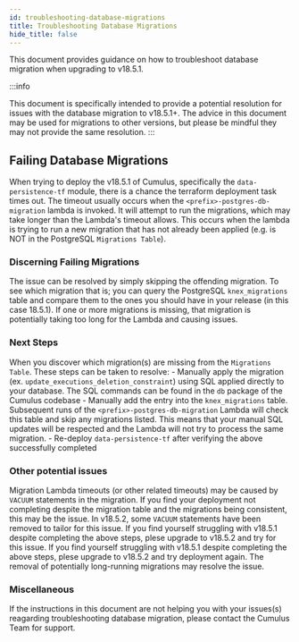 ```yaml
---
id: troubleshooting-database-migrations
title: Troubleshooting Database Migrations
hide_title: false
---
```


This document provides guidance on how to troubleshoot database migration when upgrading to v18.5.1.

:::info

This document is specifically intended to provide a potential resolution for issues with the database migration to v18.5.1+.
The advice in this document may be used for migrations to other versions, but please be mindful they may not provide the same resolution.
:::

## Failing Database Migrations

When trying to deploy the v18.5.1 of Cumulus, specifically the `data-persistence-tf` module, there is a chance the terraform deployment task times out. The timeout usually occurs when the `<prefix>-postgres-db-migration` lambda is invoked. It will attempt to run the migrations, which may take longer than the Lambda's timeout allows. This occurs when the lambda is trying to run a new migration that has not already been applied (e.g. is NOT in the PostgreSQL `Migrations Table`).

### Discerning Failing Migrations

The issue can be resolved by simply skipping the offending migration. To see which migration that is; you can query the PostgreSQL `knex_migrations` table and compare them to the ones you should have in your release (in this case 18.5.1). If one or more migrations is missing, that migration is potentially taking too long for the Lambda and causing issues.

### Next Steps

When you discover which migration(s) are missing from the `Migrations Table`. These steps can be taken to resolve:
    - Manually apply the migration (ex. `update_executions_deletion_constraint`) using SQL applied directly to your database. The SQL commands can be found in the `db` package of the Cumulus codebase
    - Manually add the entry into the `knex_migrations` table. Subsequent runs of the `<prefix>-postgres-db-migration` Lambda will check this table and skip any migrations listed. This means that your manual SQL updates will be respected and the Lambda will not try to process the same migration.
    - Re-deploy `data-persistence-tf` after verifying the above successfully completed

### Other potential issues

Migration Lambda timeouts (or other related timeouts) may be caused by `VACUUM` statements in the migration. If you find your deployment not completing despite the migration table and the migrations being consistent, this may be the issue. In v18.5.2, some `VACUUM` statements have been removed to tailor for this issue. If you find yourself struggling with v18.5.1 despite completing the above steps, plese upgrade to v18.5.2 and try for this issue. If you find yourself struggling with v18.5.1 despite completing the above steps, plese upgrade to v18.5.2 and try deployment again. The removal of potentially long-running migrations may resolve the issue.

### Miscellaneous

If the instructions in this document are not helping you with your issues(s) reagarding troubleshooting database migration, please contact the Cumulus Team for support.
